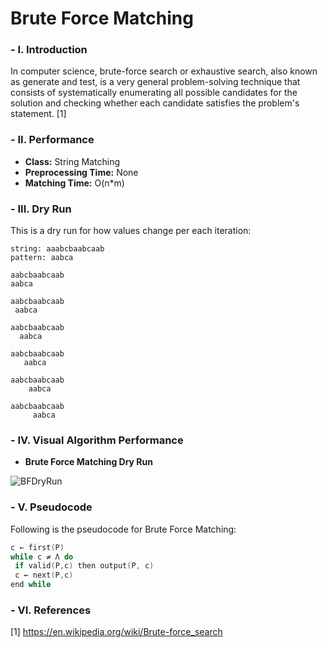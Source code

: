 # Brute Force Matching

### - I. Introduction

In computer science, brute-force search or exhaustive search, also known as generate and test, is a very general problem-solving technique that consists of systematically enumerating all possible candidates for the solution and checking whether each candidate satisfies the problem's statement. [1]

### - II. Performance

- **Class:** String Matching
- **Preprocessing Time:** None
- **Matching Time:** O(n*m)

### - III. Dry Run

This is a dry run for how values change per each iteration:

```
string: aaabcbaabcaab
pattern: aabca

aabcbaabcaab
aabca

aabcbaabcaab
 aabca
 
aabcbaabcaab
  aabca
  
aabcbaabcaab
   aabca
   
aabcbaabcaab
    aabca

aabcbaabcaab
     aabca
```

### - IV. Visual Algorithm Performance

- **Brute Force Matching Dry Run**

![BFDryRun](http://blog.krzyzanowskim.com/content/images/2015/08/naive-1.gif)

### - V. Pseudocode

Following is the pseudocode for Brute Force Matching:

```C++
c ← first(P)
while c ≠ Λ do
 if valid(P,c) then output(P, c)
 c ← next(P,c)
end while
```

### - VI. References

[1] https://en.wikipedia.org/wiki/Brute-force_search